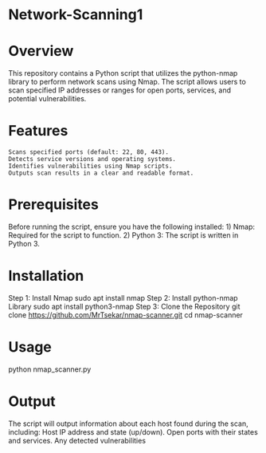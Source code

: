 # Network-Scanning1

# Overview
This repository contains a Python script that utilizes the python-nmap library to perform network scans using Nmap. The script allows users to scan specified IP addresses or ranges for open ports, services, and potential vulnerabilities.

# Features
    Scans specified ports (default: 22, 80, 443).
    Detects service versions and operating systems.
    Identifies vulnerabilities using Nmap scripts.
    Outputs scan results in a clear and readable format.
    

# Prerequisites
Before running the script, ensure you have the following installed:
    1) Nmap: Required for the script to function.
    2) Python 3: The script is written in Python 3.

# Installation
Step 1: Install Nmap
  sudo apt install nmap
Step 2: Install python-nmap Library
  sudo apt install python3-nmap
Step 3: Clone the Repository
  git clone https://github.com/MrTsekar/nmap-scanner.git
cd nmap-scanner

# Usage
python nmap_scanner.py <target>

# Output
The script will output information about each host found during the scan, including:
    Host IP address and state (up/down).
    Open ports with their states and services.
    Any detected vulnerabilities
    


